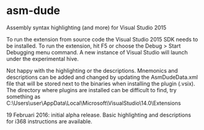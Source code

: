 # asm-dude
Assembly syntax highlighting (and more) for Visual Studio 2015

To run the extension from source code the Visual Studio 2015 SDK needs to be installed. To run the extension, hit F5 or choose the Debug > Start Debugging menu command. A new instance of Visual Studio will launch under the experimental hive.

Not happy with the highlighting or the descriptions. Mnemonics and descriptions can be added and changed by updating the AsmDudeData.xml file that will be stored next to the binaries when installing the plugin (.vsix). The directory where plugins are installed can be difficult to find, try something as C:\Users\user\AppData\Local\Microsoft\VisualStudio\14.0\Extensions

19 Februari 2016: initial alpha release. Basic highlighting and descriptions for i368 instructions are available.
